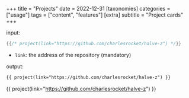+++
title = "Projects"
date = 2022-12-31
[taxonomies]
categories = ["usage"]
tags = ["content", "features"]
[extra]
subtitle = "Project cards"
+++

input:

```rs
{{/* project(link="https://github.com/charlesrocket/halve-z") */}}
```

- `link`: the address of the repository (mandatory)

output:

```html
{{ project(link="https://github.com/charlesrocket/halve-z") }}
```

{{ project(link="https://github.com/charlesrocket/halve-z") }}
